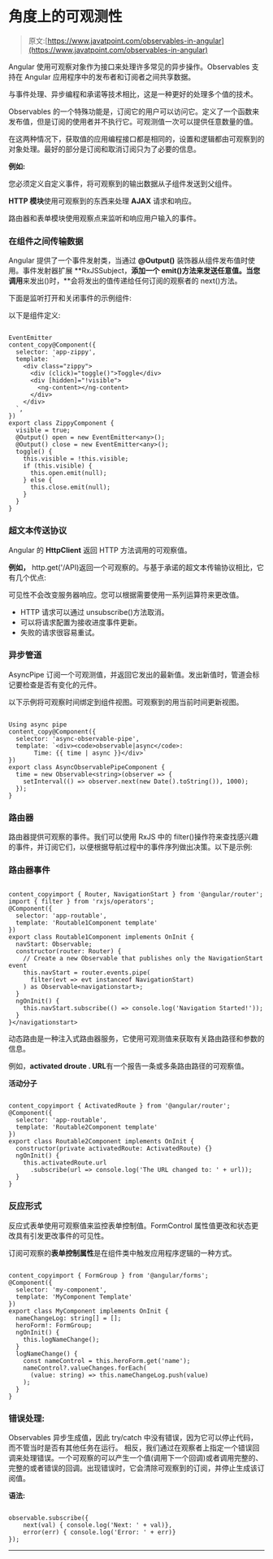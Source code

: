 # 角度上的可观测性

> 原文:[https://www.javatpoint.com/observables-in-angular](https://www.javatpoint.com/observables-in-angular)

Angular 使用可观察对象作为接口来处理许多常见的异步操作。Observables 支持在 Angular 应用程序中的发布者和订阅者之间共享数据。

与事件处理、异步编程和承诺等技术相比，这是一种更好的处理多个值的技术。

Observables 的一个特殊功能是，订阅它的用户可以访问它。定义了一个函数来发布值，但是订阅的使用者并不执行它。可观测值一次可以提供任意数量的值。

在这两种情况下，获取值的应用编程接口都是相同的，设置和逻辑都由可观察到的对象处理。最好的部分是订阅和取消订阅只为了必要的信息。

**例如:**

您必须定义自定义事件，将可观察到的输出数据从子组件发送到父组件。

**HTTP 模块**使用可观察到的东西来处理 **AJAX** 请求和响应。

路由器和表单模块使用观察点来监听和响应用户输入的事件。

### 在组件之间传输数据

Angular 提供了一个事件发射类，当通过 **@Output()** 装饰器从组件发布值时使用。事件发射器扩展 **RxJSSubject，**添加一个 emit()方法来发送任意值。当您调用**来发出()时，**会将发出的值传递给任何订阅的观察者的 next()方法。

下面是监听打开和关闭事件的示例组件:

以下是组件定义:

```

EventEmitter
content_copy@Component({
  selector: 'app-zippy',
  template: `
    <div class="zippy">
      <div (click)="toggle()">Toggle</div>
      <div [hidden]="!visible">
        <ng-content></ng-content>
      </div>
    </div>
  `,
})
export class ZippyComponent {
  visible = true;
  @Output() open = new EventEmitter<any>();
  @Output() close = new EventEmitter<any>();
  toggle() {
    this.visible = !this.visible;
    if (this.visible) {
      this.open.emit(null);
    } else {
      this.close.emit(null);
    }
  }
}

```

### 超文本传送协议

Angular 的 **HttpClient** 返回 HTTP 方法调用的可观察值。

**例如，** http.get('/API)返回一个可观察的。与基于承诺的超文本传输协议相比，它有几个优点:

可见性不会改变服务器响应。您可以根据需要使用一系列运算符来更改值。

*   HTTP 请求可以通过 unsubscribe()方法取消。
*   可以将请求配置为接收进度事件更新。
*   失败的请求很容易重试。

### 异步管道

AsyncPipe 订阅一个可观测值，并返回它发出的最新值。发出新值时，管道会标记要检查是否有变化的元件。

以下示例将可观察时间绑定到组件视图。可观察到的用当前时间更新视图。

```

Using async pipe
content_copy@Component({
  selector: 'async-observable-pipe',
  template: `<div><code>observable|async</code>:
       Time: {{ time | async }}</div>`
})
export class AsyncObservablePipeComponent {
  time = new Observable<string>(observer => {
    setInterval(() => observer.next(new Date().toString()), 1000);
  });
}

```

### 路由器

路由器提供可观察的事件。我们可以使用 RxJS 中的 filter()操作符来查找感兴趣的事件，并订阅它们，以便根据导航过程中的事件序列做出决策。以下是示例:

### 路由器事件

```

content_copyimport { Router, NavigationStart } from '@angular/router';
import { filter } from 'rxjs/operators';
@Component({
  selector: 'app-routable',
  template: 'Routable1Component template'
})
export class Routable1Component implements OnInit {
  navStart: Observable;
  constructor(router: Router) {
    // Create a new Observable that publishes only the NavigationStart event
    this.navStart = router.events.pipe(
      filter(evt => evt instanceof NavigationStart)
    ) as Observable<navigationstart>;
  }
  ngOnInit() {
    this.navStart.subscribe(() => console.log('Navigation Started!'));
  }
}</navigationstart> 
```

动态路由是一种注入式路由器服务，它使用可观测值来获取有关路由路径和参数的信息。

例如，**activated droute . URL**有一个报告一条或多条路由路径的可观察值。

**活动分子**

```

content_copyimport { ActivatedRoute } from '@angular/router';
@Component({
  selector: 'app-routable',
  template: 'Routable2Component template'
})
export class Routable2Component implements OnInit {
  constructor(private activatedRoute: ActivatedRoute) {}
  ngOnInit() {
    this.activatedRoute.url
      .subscribe(url => console.log('The URL changed to: ' + url));
  }
}

```

### 反应形式

反应式表单使用可观察值来监控表单控制值。FormControl 属性值更改和状态更改具有引发更改事件的可见性。

订阅可观察的**表单控制属性**是在组件类中触发应用程序逻辑的一种方式。

```

content_copyimport { FormGroup } from '@angular/forms';
@Component({
  selector: 'my-component',
  template: 'MyComponent Template'
})
export class MyComponent implements OnInit {
  nameChangeLog: string[] = [];
  heroForm!: FormGroup;
  ngOnInit() {
    this.logNameChange();
  }
  logNameChange() {
    const nameControl = this.heroForm.get('name');
    nameControl?.valueChanges.forEach(
      (value: string) => this.nameChangeLog.push(value)
    );
  }
}

```

### 错误处理:

Observables 异步生成值，因此 try/catch 中没有错误，因为它可以停止代码，而不管当时是否有其他任务在运行。
相反，我们通过在观察者上指定一个错误回调来处理错误。一个可观察的可以产生一个值(调用下一个回调)或者调用完整的、完整的或者错误的回调。出现错误时，它会清除可观察到的订阅，并停止生成该订阅值。

**语法:**

```

observable.subscribe({
    next(val) { console.log('Next: ' + val)},
    error(err) { console.log('Error: ' + err)}
});

```

* * *